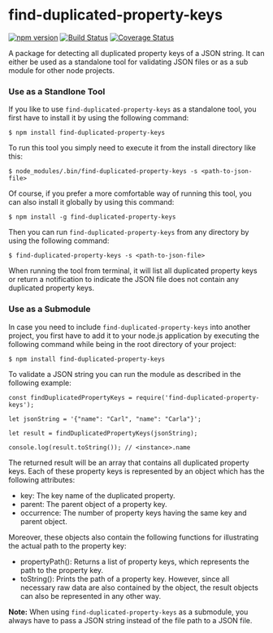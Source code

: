 # find-duplicated-property-keys

 [![npm version](https://badge.fury.io/js/find-duplicated-property-keys.svg)](https://badge.fury.io/js/find-duplicated-property-keys)
 [![Build Status](https://travis-ci.org/SebastianG77/find-duplicated-property-keys.svg?branch=master)](https://travis-ci.org/SebastianG77/find-duplicated-property-keys) 
 [![Coverage Status](https://coveralls.io/repos/github/SebastianG77/find-duplicated-property-keys/badge.svg?branch=master)](https://coveralls.io/github/SebastianG77/find-duplicated-property-keys?branch=master)

A package for detecting all duplicated property keys of a JSON string. It can either be used as a standalone tool for validating JSON files or as a sub module for other node projects.


### Use as a Standlone Tool

If you like to use `find-duplicated-property-keys` as a standalone tool, you first have to install it by using the following command:

```
$ npm install find-duplicated-property-keys
```

To run this tool you simply need to execute it from the install directory like this:

```
$ node_modules/.bin/find-duplicated-property-keys -s <path-to-json-file>
```

Of course, if you prefer a more comfortable way of running this tool, you can also install it globally by using this command:

```
$ npm install -g find-duplicated-property-keys
```

Then you can run `find-duplicated-property-keys` from any directory by using the following command:

```
$ find-duplicated-property-keys -s <path-to-json-file>
```

When running the tool from terminal, it will list all duplicated property keys or return a notification to indicate the JSON file does not contain any duplicated property keys.


### Use as a Submodule

In case you need to include `find-duplicated-property-keys` into another project, you first have to add it to your node.js application by executing the following command while being in the root directory of your project:

```
$ npm install find-duplicated-property-keys
```

To validate a JSON string you can run the module as described in the following example:

```
const findDuplicatedPropertyKeys = require('find-duplicated-property-keys');

let jsonString = '{"name": "Carl", "name": "Carla"}';

let result = findDuplicatedPropertyKeys(jsonString);

console.log(result.toString()); // <instance>.name
```

The returned result will be an array that contains all duplicated property keys. Each of these property keys is represented by an object which has the following attributes:

- key: The key name of the duplicated property.
- parent: The parent object of a property key.
- occurrence: The number of property keys having the same key and parent object.

Moreover, these objects also contain the following functions for illustrating the actual path to the property key:

- propertyPath(): Returns a list of property keys, which represents the path to the property key.
- toString(): Prints the path of a property key. However, since all necessary raw data are also contained by the object, the result objects can also be represented in any other way.

**Note:** When using `find-duplicated-property-keys` as a submodule, you always have to pass a JSON string instead of the file path to a JSON file. 